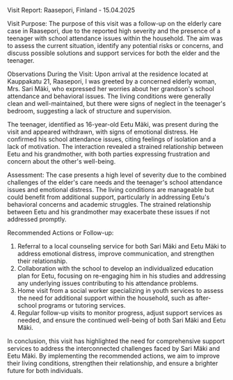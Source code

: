  Visit Report: Raasepori, Finland - 15.04.2025

Visit Purpose:
The purpose of this visit was a follow-up on the elderly care case in Raasepori, due to the reported high severity and the presence of a teenager with school attendance issues within the household. The aim was to assess the current situation, identify any potential risks or concerns, and discuss possible solutions and support services for both the elder and the teenager.

Observations During the Visit:
Upon arrival at the residence located at Kauppakatu 21, Raasepori, I was greeted by a concerned elderly woman, Mrs. Sari Mäki, who expressed her worries about her grandson's school attendance and behavioral issues. The living conditions were generally clean and well-maintained, but there were signs of neglect in the teenager's bedroom, suggesting a lack of structure and supervision.

The teenager, identified as 16-year-old Eetu Mäki, was present during the visit and appeared withdrawn, with signs of emotional distress. He confirmed his school attendance issues, citing feelings of isolation and a lack of motivation. The interaction revealed a strained relationship between Eetu and his grandmother, with both parties expressing frustration and concern about the other's well-being.

Assessment:
The case presents a high level of severity due to the combined challenges of the elder's care needs and the teenager's school attendance issues and emotional distress. The living conditions are manageable but could benefit from additional support, particularly in addressing Eetu's behavioral concerns and academic struggles. The strained relationship between Eetu and his grandmother may exacerbate these issues if not addressed promptly.

Recommended Actions or Follow-up:
1. Referral to a local counseling service for both Sari Mäki and Eetu Mäki to address emotional distress, improve communication, and strengthen their relationship.
2. Collaboration with the school to develop an individualized education plan for Eetu, focusing on re-engaging him in his studies and addressing any underlying issues contributing to his attendance problems.
3. Home visit from a social worker specializing in youth services to assess the need for additional support within the household, such as after-school programs or tutoring services.
4. Regular follow-up visits to monitor progress, adjust support services as needed, and ensure the continued well-being of both Sari Mäki and Eetu Mäki.

In conclusion, this visit has highlighted the need for comprehensive support services to address the interconnected challenges faced by Sari Mäki and Eetu Mäki. By implementing the recommended actions, we aim to improve their living conditions, strengthen their relationship, and ensure a brighter future for both individuals.